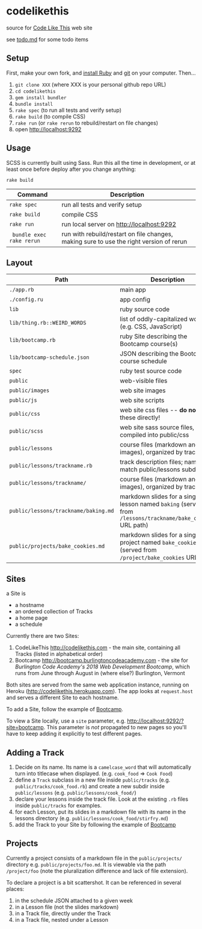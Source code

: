 codelikethis
============

source for [Code Like This](http://www.codelikethis.com) web site

see [todo.md](todo.md) for some todo items

## Setup

First, make your own fork, and [install Ruby](http://installfest.railsbridge.org/installfest/) and [git](https://git-scm.com/) on your computer. Then...

1. `git clone XXX` (where XXX is your personal github repo URL)
2. `cd codelikethis`
3. `gem install bundler`
4. `bundle install`
5. `rake spec` (to run all tests and verify setup)
6. `rake build` (to compile CSS)
7. `rake run` (or `rake rerun` to rebuild/restart on file changes) 
8. open <http://localhost:9292>

## Usage

SCSS is currently built using Sass. Run this all the time in development, or at least once before deploy after you change anything:

    rake build

|Command|Description|
|---|---|
|`rake spec` | run all tests and verify setup |
|`rake build` | compile CSS |
|`rake run` | run local server on <http://localhost:9292>  |
|` bundle exec rake rerun` |run with rebuild/restart on file changes, making sure to use the right version of rerun |

## Layout 

|Path|Description|
|---|---|
|`./app.rb` | main app |
|`./config.ru` | app config |
|`lib` | ruby source code |
|`lib/thing.rb::WEIRD_WORDS` | list of oddly-capitalized words (e.g. CSS, JavaScript) |
| `lib/bootcamp.rb` | ruby Site describing the Bootcamp course(s) |
| `lib/bootcamp-schedule.json` | JSON describing the Bootcamp course schedule |
|`spec` | ruby test source code |
|`public` | web-visible files |
|`public/images` | web site images |
|`public/js`     | web site scripts |
|`public/css`    | web site css files -- **do not edit** these directly! |
|`public/scss`    | web site sass source files, compiled into public/css |
|`public/lessons` | course files (markdown and images), organized by track |
|`public/lessons/trackname.rb`  | track description files; names match public/lessons subdirs |
|`public/lessons/trackname/` | course files (markdown and images), organized by track |
|`public/lessons/trackname/baking.md` | markdown slides for a single lesson named `baking` (served from `/lessons/trackname/bake_cookies` URL path) |
|`public/projects/bake_cookies.md` | markdown slides for a single project named `bake_cookies` (served from `/project/bake_cookies` URL path) |

## Sites

a Site is

  * a hostname
  * an ordered collection of Tracks
  * a home page
  * a schedule
  
Currently there are two Sites:

1. CodeLikeThis <http://codelikethis.com> - the main site, containing all Tracks (listed in alphabetical order)
2. Bootcamp <http://bootcamp.burlingtoncodeacademy.com> - the site for *Burlington Code Academy's 2018 Web Development Bootcamp*, which runs from June through August in (where else?) Burlington, Vermont 

Both sites are served from the same web application instance, running on Heroku (<http://codelikethis.herokuapp.com>). The app looks at `request.host` and serves a different Site to each hostname.

To add a Site, follow the example of [Bootcamp](lib/bootcamp.rb).

To view a Site locally, use a `site` parameter, e.g. <http://localhost:9292/?site=bootcamp>. This parameter is *not* propagated to new pages so you'll have to keep adding it explicitly to test different pages.

## Adding a Track

1. Decide on its name. Its name is a `camelcase_word` that will automatically turn into titlecase when displayed. (e.g.  `cook_food` => `Cook Food`)
2. define a `Track` subclass in a new file inside `public/tracks` (e.g. `public/tracks/cook_food.rb`) and create a new subdir inside `public/lessons` (e.g. `public/lessons/cook_food/`)
3. declare your lessons inside the track file. Look at the existing `.rb` files inside `public/tracks` for examples.
4. for each Lesson, put its slides in a markdown file with its name in the lessons directory (e.g. `public/lessons/cook_food/stirfry.md`)
5. add the Track to your Site by following the example of [Bootcamp](lib/bootcamp.rb)

## Projects

Currently a project consists of a markdown file in the `public/projects/` directory e.g. `public/projects/foo.md`. It is viewable via the path `/project/foo` (note the pluralization difference and lack of file extension).

To declare a project is a bit scattershot. It can be referenced in several places:

1. in the schedule JSON attached to a given week
2. in a Lesson file (not the slides markdown)
3. in a Track file, directly under the Track
4. in a Track file, nested under a Lesson


